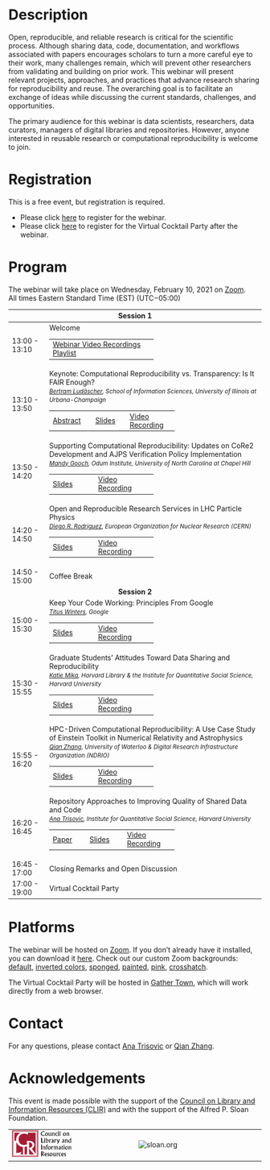 # Description

Open, reproducible, and reliable research is critical for the scientific process. Although sharing data, code, documentation, and workflows associated with papers encourages scholars to turn a more careful eye to their work, many challenges remain, which will prevent other researchers from validating and building on prior work. This webinar will present relevant projects, approaches, and practices that advance research sharing for reproducibility and reuse. The overarching goal is to facilitate an exchange of ideas while discussing the current standards, challenges, and opportunities. 

The primary audience for this webinar is data scientists, researchers, data curators, managers of digital libraries and repositories. However, anyone interested in reusable research or computational reproducibility is welcome to join.

# Registration
This is a free event, but registration is required. 

- Please click [here](https://clirdlf.zoom.us/webinar/register/5016118615226/WN_kt9FzJKCQguURSlDgTNKTQ) to register for the webinar.
- Please click [here](https://docs.google.com/forms/d/e/1FAIpQLSdoiklA15EKuZJHy9yf668dXnmtNlK4lgDZIV8hEirkTUVXeg/viewform) to register for the Virtual Cocktail Party after the webinar.


# Program 

The webinar will take place on Wednesday, February 10, 2021 on [Zoom](https://zoom.us/download).<br>
All times Eastern Standard Time (EST) (UTC−05:00)

<table id="table1">
<thead>
  <tr>
    <th colspan="2">Session 1</th>
  </tr>
</thead>
<tbody>
  <tr>
    <td>13:00 - 13:10</td>
    <td>Welcome
      <div><table class="rec" style="width:50%">
          <tr>
            <td width="50%"><a href="https://www.youtube.com/watch?v=mdZhF6jPu1A&list=PLLFaNdapr61T1vSYlHhGM4B6MfFwaxXn4">Webinar Video Recordings Playlist</a>
            </td>
          </tr>
        </table></div>
    </td>
  </tr>
  <tr>
    <td>13:10 - 13:50</td>
    <td>
        Keynote: Computational Reproducibility vs. Transparency: Is It FAIR Enough?<br>
        <small><i><a href="https://ischool.illinois.edu/people/bertram-ludascher">Bertram Ludäscher</a>, School of Information Sciences, University of Illinois at Urbana-Champaign</i></small>
        <div><table class="rec" style="width:60%">
          <tr>
            <td width="20%"><a href="keynote">Abstract</a></td>
            <td width="20%"><a href="slides/bludaescher.pdf">Slides</a></td>
            <td width="20%"><a href="https://youtu.be/bnbCIcfkyVw">Video Recording</a></td>
          </tr>
        </table></div>
    </td>
  </tr>
  <tr>
    <td>13:50 - 14:20</td>
    <td>
        Supporting Computational Reproducibility: Updates on CoRe2 Development and AJPS Verification Policy Implementation<br>
        <small><i><a href="https://odum.unc.edu/people/gooch/">Mandy Gooch</a>, Odum Institute, University of North Carolina at Chapel Hill</i></small>
        <div><table class="rec" style="width:50%">
          <tr>
            <td width="25%"><a href="slides/mgooch.pdf">Slides</a></td>
            <td width="25%"><a href="https://youtu.be/oMQsTcXtGbU">Video Recording</a></td>
          </tr>
        </table></div>
    </td>
  </tr>
  <tr>
    <td>14:20 - 14:50</td>
    <td>
        Open and Reproducible Research Services in LHC Particle Physics<br>
        <small><i><a href="https://orcid.org/0000-0003-0649-2002">Diego R. Rodriguez</a>, European Organization for Nuclear Research (CERN)</i></small>
        <div><table class="rec" style="width:50%">
          <tr>
            <td width="25%"><a href="slides/drodriguez.pdf">Slides</a></td>
            <td width="25%"><a href="https://youtu.be/BT9bNWFq8C0">Video Recording</a></td>
          </tr>
        </table></div>
    </td>
  </tr>
  <tr>
    <td>14:50 - 15:00</td>
    <td>
        Coffee Break
    </td>
  </tr>
  <tr>
    <td colspan="2" style="text-align:center"><b>Session 2</b></td>
  </tr>
  <tr>
    <td>15:00 - 15:30</td>
    <td>
        Keep Your Code Working: Principles From Google<br>
        <small><i><a href="https://www.oreilly.com/pub/au/7953">Titus Winters</a>, Google</i></small>
        <div><table class="rec" style="width:50%">
          <tr>
            <td width="25%"><a href="slides/twinters.pdf">Slides</a></td>
            <td width="25%"><a href="https://youtu.be/qpT4ZcO-e0c">Video Recording</a></td>
          </tr>
        </table></div>
    </td>
  </tr>
  <tr>
    <td>15:30 - 15:55</td>
    <td>
        Graduate Students’ Attitudes Toward Data Sharing and Reproducibility<br>
        <small><i><a href="https://hlrdm.library.harvard.edu/people/katie-mika">Katie Mika</a>,
        Harvard Library & the Institute for Quantitative Social Science, Harvard University</i></small>
        <div><table class="rec" style="width:50%">
          <tr>
            <td width="25%"><a href="slides/kmika.pdf">Slides</a></td>
            <td width="25%"><a href="https://youtu.be/qMyTAeHJIkI">Video Recording</a></td>
          </tr>
        </table></div>
    </td>
  </tr>
  <tr>
    <td>15:55 - 16:20</td>
    <td>
        HPC-Driven Computational Reproducibility: A Use Case Study of Einstein Toolkit in Numerical Relativity and Astrophysics<br>
        <small><i><a href="https://engagedri.ca/about-engage-dri/team/qian-zhang-senior-analyst-for-research-software-rs">Qian Zhang</a>, University of Waterloo & Digital Research Infrastructure Organization (NDRIO)</i></small>
        <div><table class="rec" style="width:50%">
          <tr>
            <td width="25%"><a href="slides/qianzhang.pdf">Slides</a></td>
            <td width="25%"><a href="https://youtu.be/yuJCz2_xflw">Video Recording</a></td>
          </tr>
        </table></div>
    </td>
  </tr>
  <tr>
    <td>16:20 - 16:45</td>
    <td>
        Repository Approaches to Improving Quality of Shared Data and Code<br>
        <small><i><a href="https://projects.iq.harvard.edu/atrisovic">Ana Trisovic</a>, Institute for Quantitative Social Science, Harvard University</i></small>
        <div><table class="rec" style="width:60%">
          <tr>
            <td width="20%"><a href="https://www.mdpi.com/2306-5729/6/2/15">Paper</a></td>
            <td width="20%"><a href="slides/atrisovic.pdf">Slides</a></td>
            <td width="20%"><a href="https://youtu.be/9-1DVVbtm7o">Video Recording</a></td>
          </tr>
        </table></div>
    </td>
  </tr>
  <tr>
    <td>16:45 - 17:00</td>
    <td>Closing Remarks and Open Discussion</td>
  </tr>
  <tr>
    <td>17:00 - 19:00</td>
    <td>Virtual Cocktail Party</td>
  </tr>
</tbody>
</table>

# Platforms

The webinar will be hosted on [Zoom](https://zoom.us/download). If you don’t already have it installed, you can download it [here](https://zoom.us/download). Check out our custom Zoom backgrounds: [default](imgs/zoom-bg-default.png), [inverted colors](imgs/zoom-bg-inverted.png), [sponged](imgs/zoom-bg-default-artsy1.png), [painted](imgs/zoom-bg-default-artsy2.png), [pink](imgs/zoom-bg-inverted-artsy.png), [crosshatch](imgs/zoom-bg-default-artsy3.png).

The Virtual Cocktail Party will be hosted in [Gather Town](https://gather.town/), which will work directly from a web browser.

# Contact

For any questions, please contact <a href="mailto:anatrisovic@g.harvard.edu">Ana Trisovic</a> or <a href="mailto:zhangqian06@gmail.com">Qian Zhang</a>.

# Acknowledgements  

This event is made possible with the support of the [Council on Library and Information Resources (CLIR)](https://www.clir.org) and with the support of the Alfred P. Sloan Foundation.

<table id="wrapper" cellpadding="0" cellspacing="0" border="0">
  <tr>
    <td style="width:50%;">
        <img src="imgs/CLIR_red_w_wordmark.png" alt="https://www.clir.org" style="width:50%"></td>
    <td style="width:50%;">
        <img src="https://sloan.org/storage/app/media/uploaded-files/Logo-2B-SMALL-Gold-Blue.png" alt="sloan.org" style="width:70%"></td>
  </tr>
</table>
